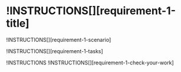 # !INSTRUCTIONS[][requirement-1-title]

!INSTRUCTIONS[][requirement-1-scenario]

!INSTRUCTIONS[][requirement-1-tasks]

!INSTRUCTIONS[](https://raw.githubusercontent.com/LODSContent/Challenge-V3-Framework/master/Templates/LevelSpecific/Checks/@lab.Variable(difficulty).md)
!INSTRUCTIONS[][requirement-1-check-your-work]

